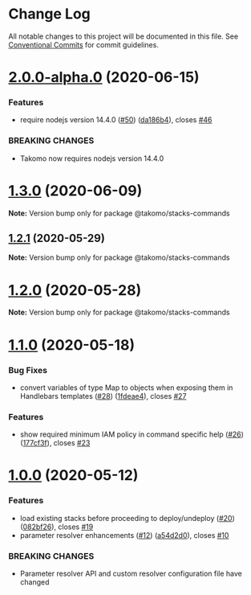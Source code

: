 # Change Log

All notable changes to this project will be documented in this file.
See [Conventional Commits](https://conventionalcommits.org) for commit guidelines.

# [2.0.0-alpha.0](https://github.com/takomo-io/takomo/compare/v1.3.1...v2.0.0-alpha.0) (2020-06-15)


### Features

* require nodejs version 14.4.0 ([#50](https://github.com/takomo-io/takomo/issues/50)) ([da186b4](https://github.com/takomo-io/takomo/commit/da186b44aadee05fb1478f21a536d0c7b6343553)), closes [#46](https://github.com/takomo-io/takomo/issues/46)


### BREAKING CHANGES

* Takomo now requires nodejs version 14.4.0





# [1.3.0](https://github.com/takomo-io/takomo/compare/v1.2.1...v1.3.0) (2020-06-09)

**Note:** Version bump only for package @takomo/stacks-commands





## [1.2.1](https://github.com/takomo-io/takomo/compare/v1.2.0...v1.2.1) (2020-05-29)

**Note:** Version bump only for package @takomo/stacks-commands





# [1.2.0](https://github.com/takomo-io/takomo/compare/v1.1.0...v1.2.0) (2020-05-28)

**Note:** Version bump only for package @takomo/stacks-commands





# [1.1.0](https://github.com/takomo-io/takomo/compare/v1.0.0...v1.1.0) (2020-05-18)


### Bug Fixes

* convert variables of type Map to objects when exposing them in Handlebars templates ([#28](https://github.com/takomo-io/takomo/issues/28)) ([1fdeae4](https://github.com/takomo-io/takomo/commit/1fdeae46faa5b6296c4daf1ef31b46fa8b0dfc68)), closes [#27](https://github.com/takomo-io/takomo/issues/27)


### Features

* show required minimum IAM policy in command specific help ([#26](https://github.com/takomo-io/takomo/issues/26)) ([177cf3f](https://github.com/takomo-io/takomo/commit/177cf3fba016b33e8009cb62e6f715ddc25dc4b9)), closes [#23](https://github.com/takomo-io/takomo/issues/23)





# [1.0.0](https://github.com/takomo-io/takomo/compare/v0.2.0...v1.0.0) (2020-05-12)


### Features

* load existing stacks before proceeding to deploy/undeploy ([#20](https://github.com/takomo-io/takomo/issues/20)) ([082bf26](https://github.com/takomo-io/takomo/commit/082bf263830eb2996b62331c565b4fae2b9a1770)), closes [#19](https://github.com/takomo-io/takomo/issues/19)
* parameter resolver enhancements ([#12](https://github.com/takomo-io/takomo/issues/12)) ([a54d2d0](https://github.com/takomo-io/takomo/commit/a54d2d05c93a17364cc61d0606a8d9dc62aa8187)), closes [#10](https://github.com/takomo-io/takomo/issues/10)


### BREAKING CHANGES

* Parameter resolver API and custom resolver configuration file have changed
